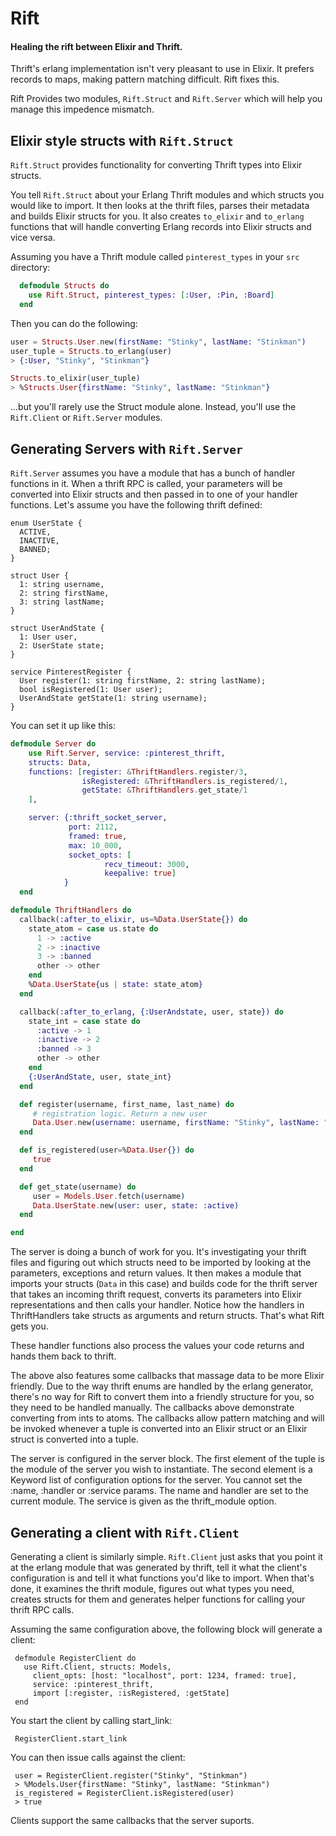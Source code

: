 
# Rift

#### Healing the rift between Elixir and Thrift.

Thrift's erlang implementation isn't very pleasant to use in Elixir. It prefers records to maps, making pattern matching difficult. Rift fixes this.

Rift Provides two modules, `Rift.Struct` and `Rift.Server` which will help you manage this impedence mismatch.


## Elixir style structs with `Rift.Struct`

`Rift.Struct` provides functionality for converting Thrift types into Elixir structs.

You tell `Rift.Struct` about your Erlang Thrift modules and which structs you would like to import. It then looks at the thrift files, parses their metadata and builds Elixir structs for you. It also creates `to_elixir` and `to_erlang` functions that will handle converting Erlang records into Elixir structs and vice versa.

Assuming you have a Thrift module called `pinterest_types` in your `src` directory:

```elixir
  defmodule Structs do
    use Rift.Struct, pinterest_types: [:User, :Pin, :Board]
  end
```

Then you can do the following:

```elixir
user = Structs.User.new(firstName: "Stinky", lastName: "Stinkman")
user_tuple = Structs.to_erlang(user)
> {:User, "Stinky", "Stinkman"}

Structs.to_elixir(user_tuple)
> %Structs.User{firstName: "Stinky", lastName: "Stinkman"}

```

...but you'll rarely use the Struct module alone. Instead, you'll use the `Rift.Client` or `Rift.Server` modules.


## Generating Servers with `Rift.Server`

`Rift.Server` assumes you have a module that has a bunch of handler functions in it. When a thrift RPC is called, your parameters will be converted into Elixir structs and then passed in to one of your handler functions. Let's assume you have the following thrift defined:

```thrift
enum UserState {
  ACTIVE,
  INACTIVE,
  BANNED;
}

struct User {
  1: string username,
  2: string firstName,
  3: string lastName;
}

struct UserAndState {
  1: User user,
  2: UserState state;
}

service PinterestRegister {
  User register(1: string firstName, 2: string lastName);
  bool isRegistered(1: User user);
  UserAndState getState(1: string username);
}
```

You can set it up like this:


```elixir
defmodule Server do
    use Rift.Server, service: :pinterest_thrift,
    structs: Data,
    functions: [register: &ThriftHandlers.register/3,
                isRegistered: &ThriftHandlers.is_registered/1,
                getState: &ThriftHandlers.get_state/1
    ],

    server: {:thrift_socket_server,
             port: 2112,
             framed: true,
             max: 10_000,
             socket_opts: [
                     recv_timeout: 3000,
                     keepalive: true]
            }
  end

defmodule ThriftHandlers do
  callback(:after_to_elixir, us=%Data.UserState{}) do
    state_atom = case us.state do
      1 -> :active
      2 -> :inactive
      3 -> :banned
      other -> other
    end
    %Data.UserState{us | state: state_atom}
  end

  callback(:after_to_erlang, {:UserAndstate, user, state}) do
    state_int = case state do
      :active -> 1
      :inactive -> 2
      :banned -> 3
      other -> other
    end
    {:UserAndState, user, state_int}
  end

  def register(username, first_name, last_name) do
     # registration logic. Return a new user
     Data.User.new(username: username, firstName: "Stinky", lastName: "Stinkman")
  end

  def is_registered(user=%Data.User{}) do
     true
  end

  def get_state(username) do
     user = Models.User.fetch(username)
     Data.UserState.new(user: user, state: :active)
  end

end
```

The server is doing a bunch of work for you. It's investigating your thrift files and figuring out which structs need to be imported by looking at the parameters, exceptions and return values. It then makes a module that imports your structs (`Data` in this case) and builds code for the thrift server that takes an incoming thrift request, converts its parameters into Elixir representations and then calls your handler. Notice how the handlers in ThriftHandlers take structs as arguments and return structs. That's what Rift gets you.

These handler functions also process the values your code returns and hands them back to thrift.

The above also features some callbacks that massage data to be more Elixir friendly. Due to the way thrift enums are handled by the erlang generator, there's no way for Rift to convert them into a friendly structure for you, so they need to be handled manually. The callbacks above demonstrate converting from ints to atoms. The callbacks allow pattern matching and will be invoked whenever a tuple is converted into an Elixir struct or an Elixir struct is converted into a tuple.

The server is configured in the server block. The first element of the tuple is the module of the server you wish to instantiate. The second element is a Keyword list of configuration options for the server. You cannot set the :name, :handler or :service params. The name and handler are set to the current module. The service is given as the thrift_module option.


## Generating a client with `Rift.Client`

Generating a client is similarly simple. `Rift.Client` just asks that you point it at the erlang module that was generated by thrift, tell it what the client's configuration is and tell it what functions you'd like to import. When that's done, it examines the thrift module, figures out what types you need, creates structs for them and generates helper functions for calling your thrift RPC calls.

Assuming the same configuration above, the following block will generate a client:

     defmodule RegisterClient do
       use Rift.Client, structs: Models,
         client_opts: [host: "localhost", port: 1234, framed: true],
         service: :pinterest_thrift, 
         import [:register, :isRegistered, :getState]
     end
     
You start the client by calling start_link: 
     
     RegisterClient.start_link 
     
You can then issue calls against the client:
    
     user = RegisterClient.register("Stinky", "Stinkman")
     > %Models.User{firstName: "Stinky", lastName: "Stinkman")
     is_registered = RegisterClient.isRegistered(user)
     > true
     
Clients support the same callbacks that the server suports. 